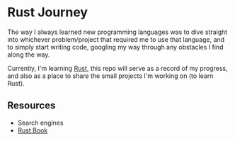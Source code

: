 # Rust Journey

The way I always learned new programming languages was to dive straight into whichever problem/project that required me to use that language, and to simply start writing code, googling my way through any obstacles I find along the way.

Currently, I'm learning [Rust](https://www.rust-lang.org), this repo will serve as a record of my progress, and also as a place to share the small projects I'm working on (to learn Rust).

## Resources

- Search engines
- [Rust Book](https://doc.rust-lang.org/book/)
